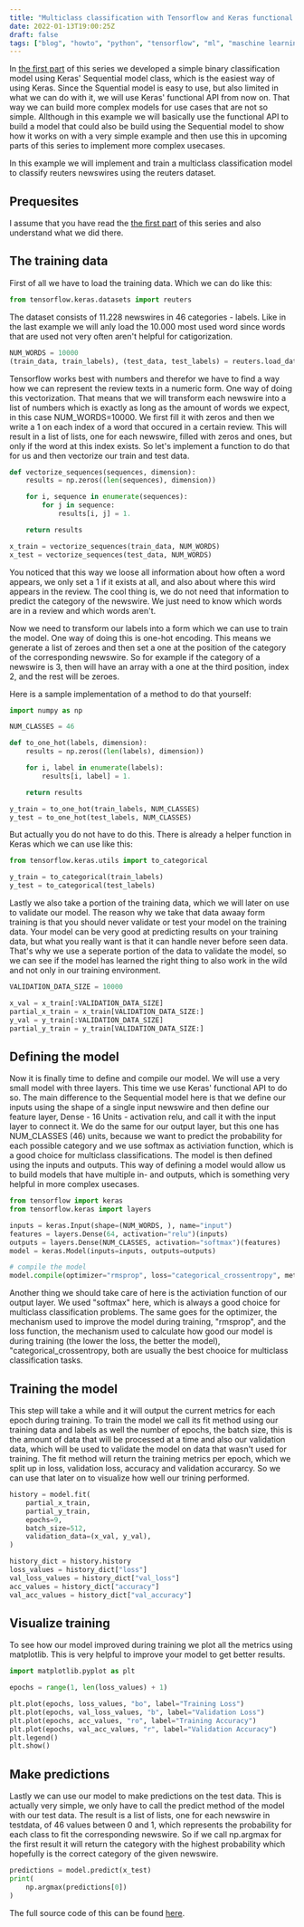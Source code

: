 ```yaml
---
title: "Multiclass classification with Tensorflow and Keras functional API"
date: 2022-01-13T19:00:25Z
draft: false
tags: ["blog", "howto", "python", "tensorflow", "ml", "maschine learning", "keras"]
---
```

In [the first part](https://hautzenberger.at/posts/blog/2022-01-10_tensorflow_tutorial_001_binaray_classification/) of this series we developed a simple binary classification model using Keras' Sequential model class, which is the easiest way of using Keras. Since the Squential model is easy to use, but also limited in what we can do with it, we will use Keras' functional API from now on. That way we can build more complex models for use cases that are not so simple. Allthough in this example we will basically use the functional API to build a model that could also be build using the Sequential model to show how it works on with a very simple example and then use this in upcoming parts of this series to implement more complex usecases.

In this example we will implement and train a multiclass classification model to classify reuters newswires using the reuters dataset.

## Prequesites
I assume that you have read the [the first part](https://hautzenberger.at/posts/blog/2022-01-10_tensorflow_tutorial_001_binaray_classification/) of this series and also understand what we did there.

## The training data
First of all we have to load the training data. Which we can do like this:
```python
from tensorflow.keras.datasets import reuters
```

The dataset consists of 11.228 newswires in 46 categories - labels. Like in the last example we will anly load the 10.000 most used word since words that are used not very often aren't helpful for catigorization.
```python
NUM_WORDS = 10000
(train_data, train_labels), (test_data, test_labels) = reuters.load_data(num_words=NUM_WORDS)
```

Tensorflow works best with numbers and therefor we have to find a way how we can represent the review texts in a numeric form. One way of doing this vectorization. That means that we will transform each newswire into a list of numbers which is exactly as long as the amount of words we expect, in this case NUM_WORDS=10000. We first fill it with zeros and then we write a 1 on each index of a word that occured in a certain review.
This will result in a list of lists, one for each newswire, filled with zeros and ones, but only if the word at this index exists. So let's implement a function to do that for us and then vectorize our train and test data.
```python
def vectorize_sequences(sequences, dimension):
    results = np.zeros((len(sequences), dimension))

    for i, sequence in enumerate(sequences):
        for j in sequence:
            results[i, j] = 1.

    return results

x_train = vectorize_sequences(train_data, NUM_WORDS)
x_test = vectorize_sequences(test_data, NUM_WORDS)
```
You noticed that this way we loose all information about how often a word appears, we only set a 1 if it exists at all, and also about where this wird appears in the review. The cool thing is, we do not need that information to predict the category of the newswire. We just need to know which words are in a review and which words aren't.


Now we need to transform our labels into a form which we can use to train the model. One way of doing this is one-hot encoding. This means we generate a list of zeroes and then set a one at the position of the category of the corresponding newswire. So for example if the category of a newswire is 3, then will have an array with a one at the third position, index 2, and the rest will be zeroes. 

Here is a sample implementation of a method to do that yourself:
```python
import numpy as np

NUM_CLASSES = 46

def to_one_hot(labels, dimension): 
    results = np.zeros((len(labels), dimension))

    for i, label in enumerate(labels):
        results[i, label] = 1.

    return results

y_train = to_one_hot(train_labels, NUM_CLASSES) 
y_test = to_one_hot(test_labels, NUM_CLASSES) 
```

But actually you do not have to do this. There is already a helper function in Keras which we can use like this:
```python
from tensorflow.keras.utils import to_categorical

y_train = to_categorical(train_labels) 
y_test = to_categorical(test_labels)
```

Lastly we also take a portion of the training data, which we will later on use to validate our model. The reason why we take that data awaay form training is that you should never validate or test your model on the training data. Your model can be very good at predicting results on your training data, but what you really want is that it can handle never before seen data. That's why we use a seperate portion of the data to validate the model, so  we can see if the model has learned the right thing to also work in the wild and not only in our training environment.
```python
VALIDATION_DATA_SIZE = 10000

x_val = x_train[:VALIDATION_DATA_SIZE]
partial_x_train = x_train[VALIDATION_DATA_SIZE:]
y_val = y_train[:VALIDATION_DATA_SIZE]
partial_y_train = y_train[VALIDATION_DATA_SIZE:]
```

## Defining the model
Now it is finally time to define and compile our model. We will use a very small model with three layers. This time we use Keras' functional API to do so. The main difference to the Sequential model here is that we define our inputs using the shape of a single input newswire and then define our feature layer, Dense - 16 Units - activation relu, and call it with the input layer to connect it. We do the same for our output layer, but this one has NUM_CLASSES (46) units, because we want to predict the probability for each possible category and we use softmax as activiation function, which is a good choice for multiclass classifications. The model is then defined using the inputs and outputs. This way of defining a model would allow us to build models that have multiple in- and outputs, which is something very helpful in more complex usecases.
```python
from tensorflow import keras
from tensorflow.keras import layers

inputs = keras.Input(shape=(NUM_WORDS, ), name="input")
features = layers.Dense(64, activation="relu")(inputs)
outputs = layers.Dense(NUM_CLASSES, activation="softmax")(features)
model = keras.Model(inputs=inputs, outputs=outputs)

# compile the model
model.compile(optimizer="rmsprop", loss="categorical_crossentropy", metrics=["accuracy"])
```

Another thing we should take care of here is the activiation function of our output layer. We used "softmax" here, which is always a good choice for multiclass classification problems. The same goes for the optimizer, the mechanism used to improve the model during training, "rmsprop", and the loss function, the mechanism used to calculate how good our model is during training (the lower the loss, the better the model),  "categorical_crossentropy, both are usually the best chooice for multiclass classification tasks.

## Training the model
This step will take a while and it will output the current metrics for each epoch during training. To train the model we call its fit method using our training data and labels as well the number of epochs, the batch size, this is the amount of data that will be processed at a time and also our validation data, which will be used to validate the model on data that wasn't used for training. The fit method will return the training metrics per epoch, which we split up in loss, validation loss, accuracy and validation accurarcy. So we can use that later on to visualize how well our trining performed.
```python
history = model.fit(
    partial_x_train,
    partial_y_train,
    epochs=9,
    batch_size=512,
    validation_data=(x_val, y_val),
)

history_dict = history.history
loss_values = history_dict["loss"]
val_loss_values = history_dict["val_loss"]
acc_values = history_dict["accuracy"]
val_acc_values = history_dict["val_accuracy"]
```

## Visualize training
To see how our model improved during training we plot all the metrics using matplotlib. This is very helpful to improve your model to get better results.
```python
import matplotlib.pyplot as plt

epochs = range(1, len(loss_values) + 1)

plt.plot(epochs, loss_values, "bo", label="Training Loss")
plt.plot(epochs, val_loss_values, "b", label="Validation Loss")
plt.plot(epochs, acc_values, "ro", label="Training Accuracy")
plt.plot(epochs, val_acc_values, "r", label="Validation Accuracy")
plt.legend()
plt.show()
```

## Make predictions
Lastly we can use our model to make predictions on the test data. This is actually very simple, we only have to call the predict method of the model with our test data. The result is a list of lists, one for each newswire in testdata, of 46 values between 0 and 1, which represents the probability for each class to fit the corresponding newswire. So if we call np.argmax for the first result it will return the category with the highest probability which hopefully is the correct category of the given newswire.
```python
predictions = model.predict(x_test)
print(
    np.argmax(predictions[0])
)
```

The full source code of this can be found [here](https://github.com/salendron/tensorflow_examples/blob/main/002_multiclass_classification/main.py).


